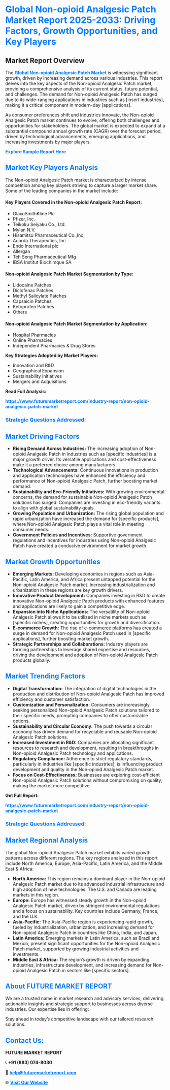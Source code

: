 <h1 style="color: #007BFF;">Global Non-opioid Analgesic Patch Market Report 2025-2033: Driving Factors, Growth Opportunities, and Key Players</h1>

<section id="overview">
<h2>Market Report Overview</h2>
<p>The <a href="https://www.futuremarketreport.com/industry-report/non-opioid-analgesic-patch-market" style="color: #007BFF; text-decoration: none;"><strong>Global Non-opioid Analgesic Patch Market</strong></a> is witnessing significant growth, driven by increasing demand across various industries. This report delves into the key aspects of the Non-opioid Analgesic Patch market, providing a comprehensive analysis of its current status, future potential, and challenges. The demand for Non-opioid Analgesic Patch has surged due to its wide-ranging applications in industries such as [insert industries], making it a critical component in modern-day [applications].</p>
<p>As consumer preferences shift and industries innovate, the Non-opioid Analgesic Patch market continues to evolve, offering both challenges and opportunities for stakeholders. The global market is expected to expand at a substantial compound annual growth rate (CAGR) over the forecast period, driven by technological advancements, emerging applications, and increasing investments by major players.</p>
</section>

<section id="overview">
<p><a href="https://www.futuremarketreport.com/request-sample/reportId=57912" style="color: #007BFF; text-decoration: none;"><strong>Explore Sample Report Here</strong></a></p>
</section>

<section id="key-players">
<h2 style="color: #007BFF;">Market Key Players Analysis</h2>
<p>The Non-opioid Analgesic Patch market is characterized by intense competition among key players striving to capture a larger market share. Some of the leading companies in the market include:</p>
<h4>Key Players Covered in the Non-opioid Analgesic Patch Report:</h4>
<ul><li>GlaxoSmithKline Plc</li><li>Pfizer, Inc.</li><li>Teikoku Seiyaku Co., Ltd.</li><li>Mylan N.V.</li><li>Hisamitsu Pharmaceutical Co.,Inc</li><li>Acorda Therapeutics, Inc</li><li>Endo International plc</li><li>Allergan</li><li>Teh Seng Pharmaceutical Mfg</li><li>IBSA Institut Biochimque SA</li></ul>
<h4>Non-opioid Analgesic Patch Market Segmentation by Type:</h4>
<ul><li>Lidocaine Patches</li><li>Diclofenac Patches</li><li>Methyl Salicylate Patches</li><li>Capsaicin Patches</li><li>Ketoprofen Patches</li><li>Others</li></ul>

<h4>Non-opioid Analgesic Patch Market Segmentation by Application:</h4>
<ul><li>Hospital Pharmacies</li><li>Online Pharmacies</li><li>Independent Pharmacies &amp; Drug Stores</li></ul>
<p><strong>Key Strategies Adopted by Market Players:</strong></p>
<ul>
<li>Innovation and R&D</li>
<li>Geographical Expansion</li>
<li>Sustainability Initiatives</li>
<li>Mergers and Acquisitions</li>
</ul>
</section>

<section>
<p><strong>Read Full Analysis: </strong></p><a href="https://www.futuremarketreport.com/industry-report/non-opioid-analgesic-patch-market" style="color: #007BFF; text-decoration: none;"><strong>https://www.futuremarketreport.com/industry-report/non-opioid-analgesic-patch-market</strong></a>
<h3 style="color: #007BFF;">Strategic Questions Addressed:</h3>
</section>

<section id="driving-factors">
<h2 style="color: #007BFF;">Market Driving Factors</h2>
<ul>
<li><strong>Rising Demand Across Industries:</strong> The increasing adoption of Non-opioid Analgesic Patch in industries such as [specific industries] is a major growth driver. Its versatile applications and cost-effectiveness make it a preferred choice among manufacturers.</li>
<li><strong>Technological Advancements:</strong> Continuous innovations in production and application technologies have enhanced the efficiency and performance of Non-opioid Analgesic Patch, further boosting market demand.</li>
<li><strong>Sustainability and Eco-Friendly Initiatives:</strong> With growing environmental concerns, the demand for sustainable Non-opioid Analgesic Patch solutions has surged. Companies are investing in eco-friendly variants to align with global sustainability goals.</li>
<li><strong>Growing Population and Urbanization:</strong> The rising global population and rapid urbanization have increased the demand for [specific products], where Non-opioid Analgesic Patch plays a vital role in meeting consumer needs.</li>
<li><strong>Government Policies and Incentives:</strong> Supportive government regulations and incentives for industries using Non-opioid Analgesic Patch have created a conducive environment for market growth.</li>
</ul>
</section>

<section id="growth-opportunities">
<h2 style="color: #007BFF;">Market Growth Opportunities</h2>
<ul>
<li><strong>Emerging Markets:</strong> Developing economies in regions such as Asia-Pacific, Latin America, and Africa present untapped potential for the Non-opioid Analgesic Patch market. Increasing industrialization and urbanization in these regions are key growth drivers.</li>
<li><strong>Innovative Product Development:</strong> Companies investing in R&D to create innovative Non-opioid Analgesic Patch products with enhanced features and applications are likely to gain a competitive edge.</li>
<li><strong>Expansion into Niche Applications:</strong> The versatility of Non-opioid Analgesic Patch allows it to be utilized in niche markets such as [specific niches], creating opportunities for growth and diversification.</li>
<li><strong>E-commerce Growth:</strong> The rise of e-commerce platforms has created a surge in demand for Non-opioid Analgesic Patch used in [specific applications], further boosting market growth.</li>
<li><strong>Strategic Partnerships and Collaborations:</strong> Industry players are forming partnerships to leverage shared expertise and resources, driving the development and adoption of Non-opioid Analgesic Patch products globally.</li>
</ul>
</section>

<section id="trending-factors">
<h2 style="color: #007BFF;">Market Trending Factors</h2>
<ul>
<li><strong>Digital Transformation:</strong> The integration of digital technologies in the production and distribution of Non-opioid Analgesic Patch has improved efficiency and customer satisfaction.</li>
<li><strong>Customization and Personalization:</strong> Consumers are increasingly seeking personalized Non-opioid Analgesic Patch solutions tailored to their specific needs, prompting companies to offer customizable options.</li>
<li><strong>Sustainability and Circular Economy:</strong> The push towards a circular economy has driven demand for recyclable and reusable Non-opioid Analgesic Patch solutions.</li>
<li><strong>Increased Investment in R&D:</strong> Companies are allocating significant resources to research and development, resulting in breakthroughs in Non-opioid Analgesic Patch technology and applications.</li>
<li><strong>Regulatory Compliance:</strong> Adherence to strict regulatory standards, particularly in industries like [specific industries], is influencing product development and quality in the Non-opioid Analgesic Patch market.</li>
<li><strong>Focus on Cost-Effectiveness:</strong> Businesses are exploring cost-efficient Non-opioid Analgesic Patch solutions without compromising on quality, making the market more competitive.</li>
</ul>
</section>

<section>
<p><strong>Get Full Report: </strong></p><a href="https://www.futuremarketreport.com/industry-report/non-opioid-analgesic-patch-market" style="color: #007BFF; text-decoration: none;"><strong>https://www.futuremarketreport.com/industry-report/non-opioid-analgesic-patch-market</strong></a>
<h3 style="color: #007BFF;">Strategic Questions Addressed:</h3>
</section>


<section id="regional-analysis">
<h2 style="color: #007BFF;">Market Regional Analysis</h2>
<p>The global Non-opioid Analgesic Patch market exhibits varied growth patterns across different regions. The key regions analyzed in this report include North America, Europe, Asia-Pacific, Latin America, and the Middle East & Africa:</p>
<ul>
<li><strong>North America:</strong> This region remains a dominant player in the Non-opioid Analgesic Patch market due to its advanced industrial infrastructure and high adoption of new technologies. The U.S. and Canada are leading markets in this region.</li>
<li><strong>Europe:</strong> Europe has witnessed steady growth in the Non-opioid Analgesic Patch market, driven by stringent environmental regulations and a focus on sustainability. Key countries include Germany, France, and the U.K.</li>
<li><strong>Asia-Pacific:</strong> The Asia-Pacific region is experiencing rapid growth, fueled by industrialization, urbanization, and increasing demand for Non-opioid Analgesic Patch in countries like China, India, and Japan.</li>
<li><strong>Latin America:</strong> Emerging markets in Latin America, such as Brazil and Mexico, present significant opportunities for the Non-opioid Analgesic Patch market, supported by growing industrial activities and investments.</li>
<li><strong>Middle East & Africa:</strong> The region’s growth is driven by expanding industries, infrastructure development, and increasing demand for Non-opioid Analgesic Patch in sectors like [specific sectors].</li>
</ul>
</section>

<footer>
<h2 style="color: #007BFF;">About FUTURE MARKET REPORT</h2>
<p>We are a trusted name in market research and advisory services, delivering actionable insights and strategic support to businesses across diverse industries. Our expertise lies in offering:</p>

<p>Stay ahead in today’s competitive landscape with our tailored research solutions.</p>

<h2 style="color: #007BFF;">Contact Us:</h2>
<p><strong>FUTURE MARKET REPORT</strong></p>
<p>📞 <strong>+91 (883) 074-8030</strong></p>
<p>📧 <strong><a href="mailto:help@futuremarketreport.com" style="color: #007BFF;">help@futuremarketreport.com</a></strong></p>
<p>🌐 <strong><a href="https://www.futuremarketreport.com/" style="color: #007BFF;">Visit Our Website</a></strong></p>
</footer>
